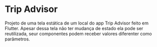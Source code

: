 # Trip Advisor
 Projeto de uma tela estática de um local do app Trip Advisor feito em Flutter.
 Apesar dessa tela não ter mudança de estado ela pode ser reutilizada, seur componentes podem receber valores diferenter como parâmetros.
 
